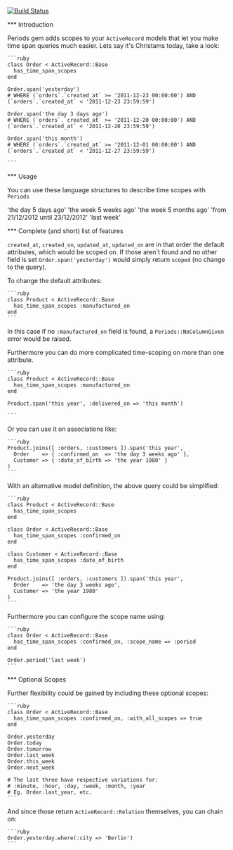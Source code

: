 [![Build Status](https://secure.travis-ci.org/[YOUR_GITHUB_USERNAME]/[YOUR_PROJECT_NAME].png)](https://secure.travis-ci.org/chochkov/Periods.png)

*** Introduction

Periods gem adds scopes to your `ActiveRecord` models that let you make time span queries
much easier. Lets say it's Christams today, take a look:

    ```ruby
    class Order < ActiveRecord::Base
      has_time_span_scopes
    end

    Order.span('yesterday')
    # WHERE (`orders`.`created_at` >= '2011-12-23 00:00:00') AND (`orders`.`created_at` < '2011-12-23 23:59:59')

    Order.span('the day 3 days ago')
    # WHERE (`orders`.`created_at` >= '2011-12-20 00:00:00') AND (`orders`.`created_at` < '2011-12-20 23:59:59')

    Order.span('this month')
    # WHERE (`orders`.`created_at` >= '2011-12-01 00:00:00') AND (`orders`.`created_at` < '2011-12-27 23:59:59')

    ```

*** Usage

You can use these language structures to describe time scopes with `Periods`

'the day 5 days ago'
'the week 5 weeks ago'
'the week 5 months ago'
'from 21/12/2012 until 23/12/2012'
'last week'

*** Complete (and short) list of features

`created_at`, `created_on`, `updated_at`, `updated_on` are in that order the
default attributes, which would be scoped on. If those aren't found and no
other field is set `Order.span('yesterday')` would simply return `scoped`
(no change to the query).

To change the default attributes:

    ```ruby
    class Product < ActiveRecord::Base
      has_time_span_scopes :manufactured_on
    end
    ```

In this case if no `:manufactured_on` field is found, a `Periods::NoColumnGiven`
error would be raised.

Furthermore you can do more complicated time-scoping on more than one attribute.

    ```ruby
    class Product < ActiveRecord::Base
      has_time_span_scopes :manufactured_on
    end

    Product.span('this year', :delivered_on => 'this month')

    ```

Or you can use it on associations like:

    ```ruby
    Product.joins([ :orders, :customers ]).span('this year',
      Order    => { :confirmed_on  => 'the day 3 weeks ago' },
      Customer => { :date_of_birth => 'the year 1980' }
    )
    ```

With an alternative model definition, the above query could be simplified:

    ```ruby
    class Product < ActiveRecord::Base
      has_time_span_scopes
    end

    class Order < ActiveRecord::Base
      has_time_span_scopes :confirmed_on
    end

    class Customer < ActiveRecord::Base
      has_time_span_scopes :date_of_birth
    end

    Product.joins([ :orders, :customers ]).span('this year',
      Order    => 'the day 3 weeks ago',
      Customer => 'the year 1980'
    )
    ```

Furthermore you can configure the scope name using:

    ```ruby
    class Order < ActiveRecord::Base
      has_time_span_scopes :confirmed_on, :scope_name => :period
    end

    Order.period('last week')
    ```

*** Optional Scopes

Further flexibility could be gained by including these optional scopes:

    ```ruby
    class Order < ActiveRecord::Base
      has_time_span_scopes :confirmed_on, :with_all_scopes => true
    end

    Order.yesterday
    Order.today
    Order.tomorrow
    Order.last_week
    Order.this_week
    Order.next_week

    # The last three have respective variations for:
    # :minute, :hour, :day, :week, :month, :year
    # Eg. Order.last_year, etc.
    ```

And since those return `ActiveRecord::Relation` themselves, you can chain on:

    ```ruby
    Order.yesterday.where(:city => 'Berlin')
    ```


